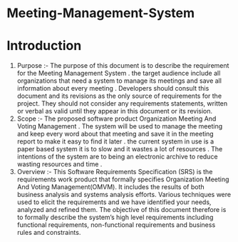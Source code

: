 # Meeting-Management-System
# Introduction
1.	Purpose :-
The purpose of this document is to describe the requirement for the Meeting Management System . the target audience include all organizations that need a system to manage its meetings and save all information about every meeting .
Developers should consult this document and its revisions as the only source of requirements for the project. They should not consider any requirements statements, written or verbal as valid until they appear in this document or its revision.
2.	Scope :-
The proposed software product Organization Meeting And Voting Management . The system will be used to manage the meeting and keep every word about that meeting and save it in the meeting report to make it easy to find it later . the current system in use is a paper based system it is to slow and it wastes a lot of resources . The intentions of the system are to being an electronic archive to reduce wasting  resources and time . 
3.	Overview :-
This Software Requirements Specification (SRS) is the requirements work product that formally specifies Organization Meeting And Voting Management(OMVM). It includes the results of both business analysis and systems analysis efforts. Various techniques were used to elicit the requirements and we have identified your needs, analyzed and refined them. The objective of this document therefore is to formally describe the system’s high level requirements including functional requirements, non-functional requirements and business rules and constraints.
